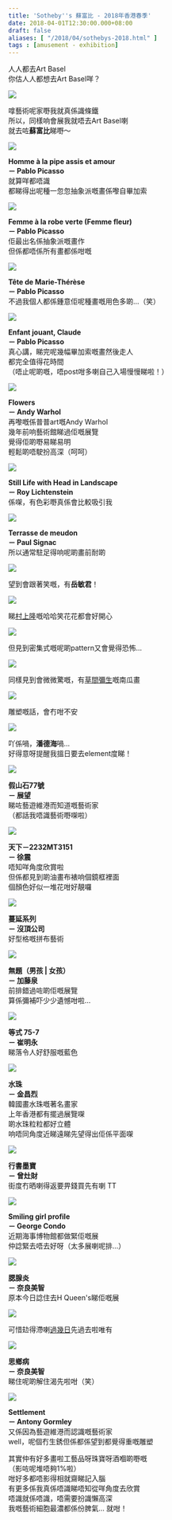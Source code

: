 ```yaml
---
title: 'Sotheby''s 蘇富比 - 2018年香港春季'
date: 2018-04-01T12:30:00.000+08:00
draft: false
aliases: [ "/2018/04/sothebys-2018.html" ]
tags : [amusement - exhibition]
---
```


人人都去Art Basel  
你估人人都想去Art Basel咩？  

![](/images/sothebys2018.jpg)

嗱藝術呢家嘢我就真係識條鐵  
所以，同樣响會展我就唔去Art Basel喇  
就去咗**蘇富比**睇嘢～  

![](/images/sothebys2018a.jpg)

**Homme à la pipe assis et amour**  
**－ Pablo Picasso**  
就算咩都唔識  
都睇得出呢種一忽忽抽象派嘅畫係嚟自畢加索  

![](/images/sothebys2018b.jpg)

**Femme à la robe verte (Femme fleur)**  
**－ Pablo Picasso**  
佢最出名係抽象派嘅畫作  
但係都唔係所有畫都係咁嘅  

![](/images/sothebys2018c.jpg)

**Tête de Marie-Thérèse**  
**－ Pablo Picasso**  
不過我個人都係鍾意佢呢種畫嘅用色多啲...（笑）  

![](/images/sothebys2018d.jpg)

**Enfant jouant, Claude**  
**－ Pablo Picasso**  
真心講，睇完呢幾幅畢加索嘅畫然後走人  
都完全值得花時間  
（唔止呢啲嘅，唔post咁多喇自己入場慢慢睇啦！）  

![](/images/sothebys2018e.jpg)

**Flowers**  
**－ Andy Warhol**  
再嚟嘅係普普art嘅Andy Warhol  
幾年前响藝術館睇過佢嘅展覽  
覺得佢啲嘢易睇易明  
輕鬆啲唔駛扮高深（呵呵）  

![](/images/sothebys2018f.jpg)

**Still Life with Head in Landscape**  
**－ Roy Lichtenstein**  
係㗎，有色彩嘢真係會比較吸引我  

![](/images/sothebys2018g.jpg)

**Terrasse de meudon**  
**－ Paul Signac**  
所以通常駐足得响呢啲畫前耐啲  

![](/images/sothebys2018h.jpg)

望到會跟著笑嘅，有**岳敏君**！  

![](/images/sothebys2018i.jpg)

睇[村上隆](https://hidie.net/murakamiex/)嘅哈哈笑花花都會好開心  

![](/images/sothebys2018j.jpg)

但見到密集式嘅呢啲pattern又會覺得恐怖...  

![](/images/sothebys2018k.jpg)

同樣見到會微微驚嘅，有[草間彌生](https://hidie.net/harbourartssculpturepark2018/)嘅南瓜畫  

![](/images/sothebys2018l.jpg)

雕塑嘅話，會冇咁不安  

![](/images/sothebys2018m.jpg)

吖係喎，**潘德海**喎...  
好得意呀提醒我搵日要去element度睇！  

![](/images/sothebys2018n.jpg)

**假山石77號**  
**－ 展望**  
睇咗藝遊維港而知道嘅藝術家  
（都話我唔識藝術嘢㗎啦）  

![](/images/sothebys2018o.jpg)

**天下－2232MT3151**  
**－ 徐震**  
唔知咩角度欣賞啦  
但係都見到啲油畫布裱响個鏡框裡面  
個顏色好似一堆花咁好靚囉  

![](/images/sothebys2018p.jpg)

**蔓延系列**  
**－ 沒頂公司**  
好型格嘅拼布藝術  

![](/images/sothebys2018q.jpg)

**無題（男孩 | 女孩）**  
**－ 加藤泉**  
前排錯過咗啲佢嘅展覽  
算係彌補吓少少遺憾咁啦...  

![](/images/sothebys2018r.jpg)

**等式 75-7**  
**－ 崔明永**  
睇落令人好舒服嘅藍色  

![](/images/sothebys2018s.jpg)

**水珠**  
**－ 金昌烈**  
韓國畫水珠嘅著名畫家  
上年香港都有擺過展覽㗎  
啲水珠粒粒都好立體  
响唔同角度近睇遠睇先望得出佢係平面㗎  

![](/images/sothebys2018t.jpg)

**行書墨寶**  
**－ 曾灶財**  
街度冇晒喇得返要畀錢買先有喇 TT  

![](/images/sothebys2018u.jpg)

**Smiling girl profile**  
**－ George Condo**  
近期海事博物館都做緊佢嘅展  
仲諗緊去唔去好呀（太多展喇呢排...）  

![](/images/sothebys2018v.jpg)

**腮腺炎**  
**－ 奈良美智**  
原本今日諗住去H Queen's睇佢嘅展  

![](/images/sothebys2018w.jpg)

可惜攰得滯喇[過幾日](https://hidie.net/yoshitomonaraex/)先過去啦唯有  

![](/images/sothebys2018x.jpg)

**思鄉病**  
**－ 奈良美智**  
睇住呢啲解住渴先啦咁（笑）  

![](/images/sothebys2018y.jpg)

**Settlement**  
**－ Antony Gormley**  
又係因為藝遊維港而認識嘅藝術家  
well，呢個冇生銹但係都係望到都覺得重嘅雕塑  
  
其實仲有好多畫啦工藝品呀珠寶呀酒嗰啲嘢嘅  
（影咗呢堆唔夠1%啦）  
咁好多都唔影得相就齋睇記入腦  
有更多係我真係唔識睇唔知從咩角度去欣賞  
唔識就係唔識，唔需要扮識懶高深  
我嘅藝術細胞最濃都係份脾氣... 就咁！  
 
